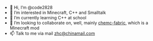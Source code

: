 - 👋 Hi, I’m @code2828
- 👀 I’m interested in Minecraft, C++ and Smalltalk
- 🌱 I’m currently learning C++ at school
- 💞️ I’m looking to collaborate on, well, mainly [chemc-fabric](https://github.com/code2828/chemc-fabric), which is a Minecraft mod
- 📫 Talk to me via mail zhc@chinamail.com

<!---
code2828/code2828 is a ✨ special ✨ repository because its `README.md` (this file) appears on your GitHub profile.
You can click the Preview link to take a look at your changes.
--->
